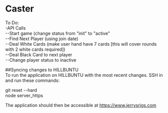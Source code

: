 Caster
======

To Do:  
-API Calls  
--Start game (change status from "init" to "active"  
--Find Next Player (using join date)  
--Deal White Cards (make user hand have 7 cards [this will cover rounds with 2 white cards required])  
--Deal Black Card to next player  
--Change player status to inactive  

##Syncing changes to HILLBUNTU  
To run the application on HILLBUNTU with the most recent changes. SSH in and run these commands:  
  
git reset --hard  
node server_https  
  
The application should then be accessible at https://www.jerrysrigs.com